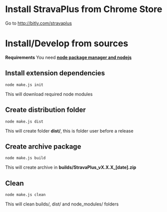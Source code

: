 Install StravaPlus from Chrome Store
==========
Go to http://bitly.com/stravaplus

Install/Develop from sources
==========
**Requirements**
You need [**node package manager and nodejs**](http://nodejs.org/) 

## Install extension dependencies
```
node make.js init
```
This will download required node modules

## Create distribution folder 
```
node make.js dist
```
This will create folder **dist/**, this is folder user before a release

## Create archive package 
```
node make.js build
```
This will create archive in **builds/StravaPlus\_vX.X.X\_[date].zip**

## Clean 
```
node make.js clean
```
This will clean builds/, dist/ and node_modules/ folders
